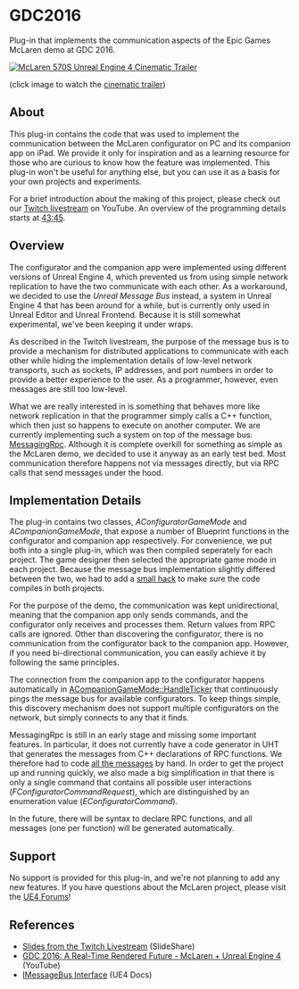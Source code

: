 # GDC2016

Plug-in that implements the communication aspects of the Epic Games McLaren demo
at GDC 2016.

[![McLaren 570S Unreal Engine 4 Cinematic Trailer](http://img.youtube.com/vi/l4FiJ1A5veY/0.jpg)](https://www.youtube.com/watch?v=l4FiJ1A5veY)

(click image to watch the [cinematic trailer](https://www.youtube.com/watch?v=l4FiJ1A5veY))


## About

This plug-in contains the code that was used to implement the communication
between the McLaren configurator on PC and its companion app on iPad. We provide
it only for inspiration and as a learning resource for those who are curious to
know how the feature was implemented. This plug-in won't be useful for anything
else, but you can use it as a basis for your own projects and experiments.

For a brief introduction about the making of this project, please check out our
[Twitch livestream](https://www.youtube.com/watch?v=tjvKsEcbHk0) on YouTube. An
overview of the programming details starts at [43:45](https://youtu.be/tjvKsEcbHk0?t=2625).


## Overview

The configurator and the companion app were implemented using different versions
of Unreal Engine 4, which prevented us from using simple network replication to
have the two communicate with each other. As a workaround, we decided to use the
*Unreal Message Bus* instead, a system in Unreal Engine 4 that has been around
for a while, but is currently only used in Unreal Editor and Unreal Frontend.
Because it is still somewhat experimental, we've been keeping it under wraps.

As described in the Twitch livestream, the purpose of the message bus is to
provide a mechanism for distributed applications to communicate with each other
while hiding the implementation details of low-level network transports, such as
sockets, IP addresses, and port numbers in order to provide a better experience
to the user. As a programmer, however, even messages are still too low-level.

What we are really interested in is something that behaves more like network
replication in that the programmer simply calls a C++ function, which then just
so happens to execute on another computer. We are currently implementing such a
system on top of the message bus: [MessagingRpc](https://github.com/EpicGames/UnrealEngine/tree/master/Engine/Source/Runtime/MessagingRpc).
Although it is complete overkill for something as simple as the McLaren demo, we
decided to use it anyway as an early test bed. Most communication therefore
happens not via messages directly, but via RPC calls that send messages under
the hood.


## Implementation Details

The plug-in contains two classes, *AConfiguratorGameMode* and
*ACompanionGameMode*, that expose a number of Blueprint functions in the
configurator and companion app respectively. For convenience, we put both into
a single plug-in, which was then compiled seperately for each project. The game
designer then selected the appropriate game mode in each project. Because the
message bus implementation slightly differed between the two, we had to add a
[small hack](https://github.com/ue4plugins/GDC2016/blob/master/Source/GDC2016/Private/ConfiguratorGameMode.cpp#L30)
to make sure the code compiles in both projects.

For the purpose of the demo, the communication was kept unidirectional, meaning
that the companion app only sends commands, and the configurator only receives
and processes them. Return values from RPC calls are ignored. Other than
discovering the configurator, there is no communication from the configurator
back to the companion app. However, if you need bi-directional communication,
you can easily achieve it by following the same principles.

The connection from the companion app to the configurator happens automatically
in [ACompanionGameMode::HandleTicker](https://github.com/ue4plugins/GDC2016/blob/master/Source/GDC2016/Private/CompanionGameMode.cpp#L88)
that continuously pings the message bus for available configurators. To keep
things simple, this discovery mechanism does not support multiple configurators
on the network, but simply connects to any that it finds.

MessagingRpc is still in an early stage and missing some important features. In
particular, it does not currently have a code generator in UHT that generates
the messages from C++ declarations of RPC functions. We therefore had to code
[all the messages](https://github.com/ue4plugins/GDC2016/blob/master/Source/GDC2016/Private/RpcMessages.h)
by hand. In order to get the project up and running quickly, we also made a big
simplification in that there is only a single command that contains all possible
user interactions (*FConfiguratorCommandRequest*), which are distinguished by an
enumeration value (*EConfiguratorCommand*).

In the future, there will be syntax to declare RPC functions, and all messages
(one per function) will be generated automatically.


## Support

No support is provided for this plug-in, and we're not planning to add any new
features. If you have questions about the McLaren project, please visit the
[UE4 Forums](https://forums.unrealengine.com/)!

## References

* [Slides from the Twitch Livestream](http://www.slideshare.net/GerkeMaxPreussner/ue4-twitch-2016-0505-unreal-message-bus-overview) (SlideShare)
* [GDC 2016: A Real-Time Rendered Future - McLaren + Unreal Engine 4](https://www.youtube.com/watch?v=0oZfvoG6qYQ) (YouTube)
* [IMessageBus Interface](https://docs.unrealengine.com/latest/INT/API/Runtime/Messaging/IMessageBus/index.html) (UE4 Docs)